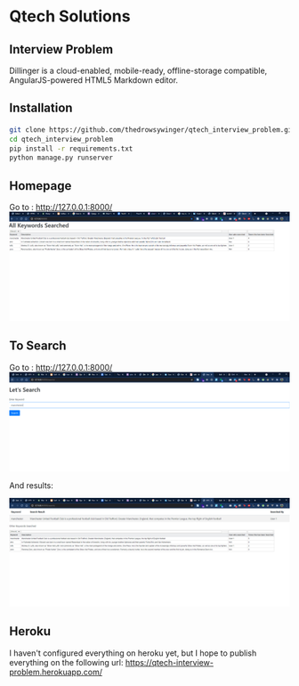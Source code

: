 # Qtech Solutions 
## Interview Problem

Dillinger is a cloud-enabled, mobile-ready, offline-storage compatible,
AngularJS-powered HTML5 Markdown editor.

## Installation

```sh
git clone https://github.com/thedrowsywinger/qtech_interview_problem.git
cd qtech_interview_problem
pip install -r requirements.txt
python manage.py runserver
```

## Homepage
Go to : http://127.0.0.1:8000/
![home page](./images_for_readme/home.png)

## To Search
Go to : http://127.0.0.1:8000/
![search page](./images_for_readme/search.png)

And results:

![results page](./images_for_readme/results.png)

## Heroku
I haven't configured everything on heroku yet, but I hope to publish everything on the following url: https://qtech-interview-problem.herokuapp.com/